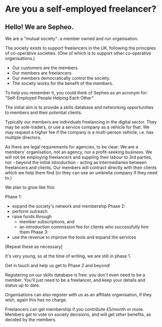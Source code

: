 # Are you a self-employed freelancer?

## Hello! We are Sepheo.

We are a "mutual society": a member owned and run organisation.

The society exists to support freelancers in the UK, following the
principles of co-operative societies. (One of which is to support
other co-operative organisations.)

 - Our customers are the members.
 - Our members are freelancers.
 - Our members democratically control the society.
 - The society works for the benefit of the members.

To help you remember it, you could think of Sepheo as an acronym for:
"Self-Employed People Helping Each Other"

The initial aim is to provide a skills database and networking
opportunities to members and their potential clients. 

Typically our members are individuals freelancing in the digital
sector. They may be sole-traders, or use a service company as a
vehicle for that. We may request a higher fee if the company is a
multi-person vehicle, i.e. has multiple directors.

As there are legal requirements for agencies, to be clear: We are a
members' organisation, not an agency, nor a profit-seeking
business. We will not be employing freelancers and suppling their
labour to 3rd parties, nor - beyond the initial introduction - acting
as intermediaries between freelancers and clients. Our members will
contract directly with their clients which we help them find (or they
can use an umbrella company if they need to.)

We plan to grow like this:

Phase 1:
 - expand the society's network and membership
Phase 2: 
 - perform outreach
 - raise funds through
   - member subscriptions, and
   - an introduction commission fee for clients who successfully hire them
Phase 3:
 - use the revenue to improve the tools and expand the services

[Repeat these as necessary]

It's very young, so at the time of writing, we are still in phase 1.

Get in touch and help us get to Phase 2 and beyond!

Registering on our skills database is free: you don't even need to be
a member. You'll just need to be a freelancer, and keep your details
and status up to date.

Organisations can also register with us as an affiliate organisation,
if they wish, again this has no charge.

Freelancers can get membership if you contribute £5/month or
more. Members get to vote on society decisions, and will get other
benefits, as decided by the members.






